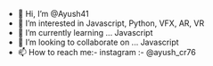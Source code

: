 - 👋 Hi, I’m @Ayush41
- 👀 I’m interested in Javascript, Python, VFX, AR, VR
- 🌱 I’m currently learning ... Javascript
- 💞️ I’m looking to collaborate on ... Javascript
- 📫 How to reach me:- instagram :- @ayush_cr76

<!---
Ayush41/Ayush41 is a ✨ special ✨ repository because its `README.md` (this file) appears on your GitHub profile.
You can click the Preview link to take a look at your changes.
--->
